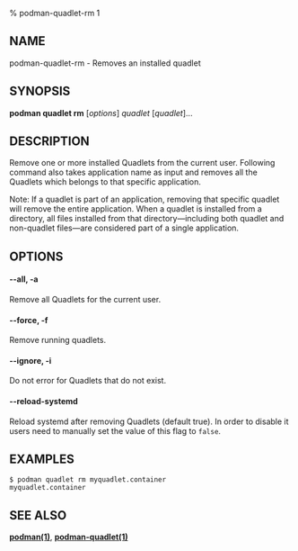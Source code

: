 % podman-quadlet-rm 1

## NAME
podman\-quadlet\-rm - Removes an installed quadlet

## SYNOPSIS
**podman quadlet rm** [*options*] *quadlet* [*quadlet*]...

## DESCRIPTION

Remove one or more installed Quadlets from the current user. Following command also takes application name
as input and removes all the Quadlets which belongs to that specific application.

Note: If a quadlet is part of an application, removing that specific quadlet will remove the entire application.
When a quadlet is installed from a directory, all files installed from that directory—including both quadlet and non-quadlet files—are considered part
of a single application.

## OPTIONS

#### **--all**, **-a**

Remove all Quadlets for the current user.

#### **--force**, **-f**

Remove running quadlets.

#### **--ignore**, **-i**

Do not error for Quadlets that do not exist.

#### **--reload-systemd**

Reload systemd after removing Quadlets (default true).
In order to disable it users need to manually set the value
of this flag to `false`.

## EXAMPLES

```
$ podman quadlet rm myquadlet.container
myquadlet.container
```

## SEE ALSO
**[podman(1)](podman.1.md)**, **[podman-quadlet(1)](podman-quadlet.1.md)**
